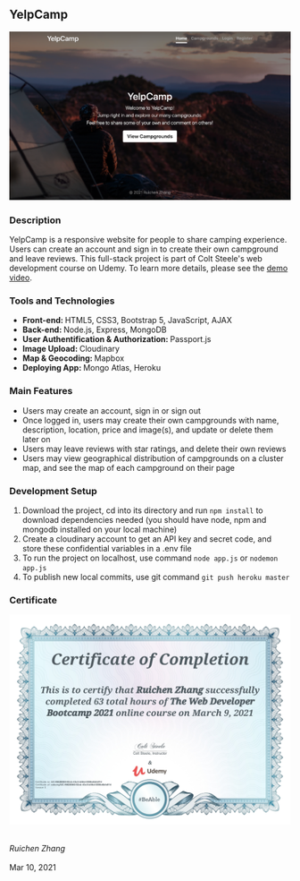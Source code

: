## YelpCamp

<p align="center"><img src="pictures/home-page.jpg" alt="Home Page"></p>

### Description
YelpCamp is a responsive website for people to share camping experience. Users can create an account and sign in to create their own campground and leave reviews. This full-stack project is part of Colt Steele's web development course on Udemy. To learn more details, please see the [demo video](https://www.youtube.com/watch?v=3Gy5JuoH9Cw).

### Tools and Technologies
* <strong>Front-end: </strong>HTML5, CSS3, Bootstrap 5, JavaScript, AJAX
* <strong>Back-end: </strong>Node.js, Express, MongoDB
* <strong>User Authentification & Authorization: </strong>Passport.js
* <strong>Image Upload: </strong>Cloudinary
* <strong>Map & Geocoding: </strong>Mapbox
* <strong>Deploying App: </strong>Mongo Atlas, Heroku

### Main Features
* Users may create an account, sign in or sign out
* Once logged in, users may create their own campgrounds with name, description, location, price and image(s), and update or delete them later on
* Users may leave reviews with star ratings, and delete their own reviews
* Users may view geographical distribution of campgrounds on a cluster map, and see the map of each campground on their page

### Development Setup
1. Download the project, cd into its directory and run `npm install` to download dependencies needed (you should have node, npm and mongodb installed on your local machine)
2. Create a cloudinary account to get an API key and secret code, and store these confidential variables in a .env file
3. To run the project on localhost, use command  `node app.js` or  `nodemon app.js` 
4. To publish new local commits, use git command `git push heroku master`

### Certificate
<p align="center"><img src="pictures/certificate.jpg" alt="Certificate of Completion"></p>

<br><em>Ruichen Zhang</em>
<br><br>Mar 10, 2021




